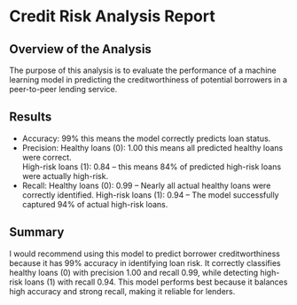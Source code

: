 # Credit Risk Analysis Report


## Overview of the Analysis

The purpose of this analysis is to evaluate the performance of a machine learning model in predicting the creditworthiness of potential borrowers in a peer-to-peer lending service. 

## Results

* Accuracy: 99%  this means the model correctly predicts loan status.
* Precision: 
 Healthy loans (0): 1.00  this means all predicted healthy loans were correct.  
 High-risk loans (1): 0.84 – this means 84% of predicted high-risk loans were actually high-risk.
* Recall: 
 Healthy loans (0): 0.99 – Nearly all actual healthy loans were correctly identified. 
 High-risk loans (1): 0.94 – The model successfully captured 94% of actual high-risk loans.


## Summary

I would recommend using this model to predict borrower creditworthiness because it has 99% accuracy in identifying loan risk. It correctly classifies healthy loans (0) with precision 1.00 and recall 0.99, while detecting high-risk loans (1) with recall 0.94. This model performs best because it balances high accuracy and strong recall, making it reliable for lenders. 

